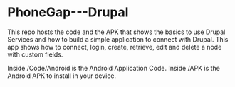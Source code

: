 PhoneGap---Drupal
=================

This repo hosts the code and the APK that shows the basics to use Drupal Services and how to build a simple application to connect with Drupal. This app shows how to connect, login, create, retrieve, edit and delete a node with custom fields.

Inside /Code/Android is the Android Application Code.
Inside /APK is the Android APK to install in your device.